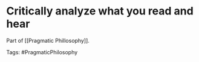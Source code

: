 # Critically analyze what you read and hear 

Part of [[Pragmatic Phillosophy]]. 

Tags: 
#PragmaticPhilosophy